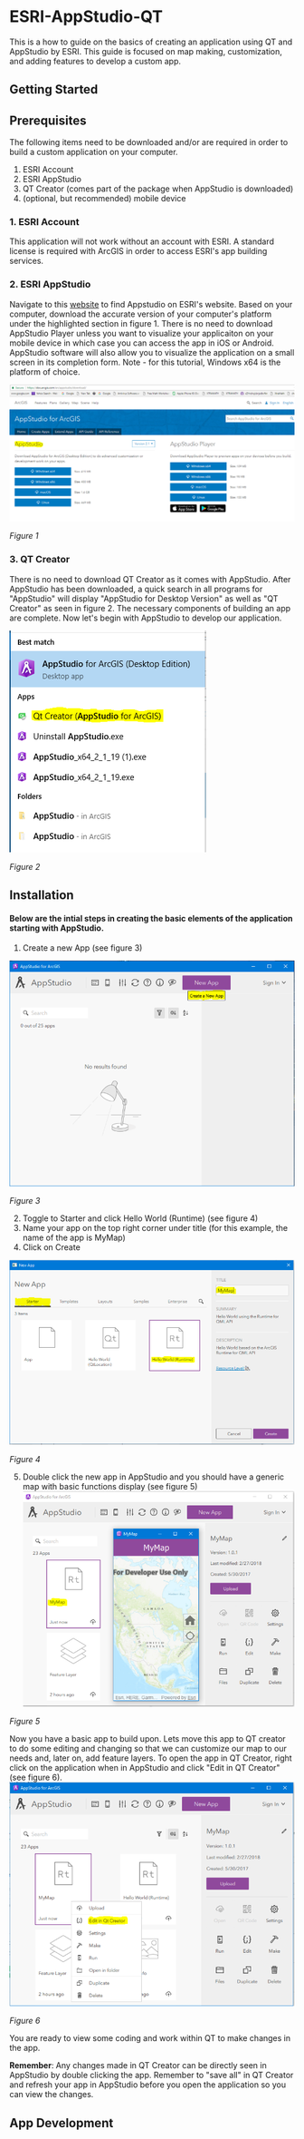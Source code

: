 # ESRI-AppStudio-QT
This is a how to guide on the basics of creating an application using QT and AppStudio by ESRI. This guide is focused on map making, customization, and adding features to develop a custom app.  
## Getting Started
## Prerequisites
The following items need to be downloaded and/or are required in order to build a custom application on your computer.
1. ESRI Account
2. ESRI AppStudio
3. QT Creator (comes part of the package when AppStudio is downloaded)
4. (optional, but recommended) mobile device

### 1. ESRI Account
This application will not work without an account with ESRI. A standard license is required with ArcGIS in order to access ESRI's app building services.

### 2. ESRI AppStudio
Navigate to this [website](https://doc.arcgis.com/en/appstudio/download/) to find Appstudio on ESRI's website. Based on your computer, download the accurate version of your computer's platform under the highlighted section in figure 1. There is no need to download AppStudio Player unless you want to visualize your applicaiton on your mobile device in which case you can access the app in iOS or Android. AppStudio software will also allow you to visualize the application on a small screen in its completion form. Note - for this tutorial, Windows x64 is the platform of choice. 

![Download Site for AppStudio](esriapp.PNG)

*Figure 1*

### 3. QT Creator
There is no need to download QT Creator as it comes with AppStudio. After AppStudio has been downloaded, a quick search in all programs for "AppStudio" will display "AppStudio for Desktop Version" as well as "QT Creator" as seen in figure 2. The necessary components of building an app are complete. Now let's begin with AppStudio to develop our application. 

![QT Creator](esriapp2.PNG)

*Figure 2*

## Installation
#### Below are the intial steps in creating the basic elements of the application starting with AppStudio. 
1. Create a new App (see figure 3)

![NewApp](esriapp3.PNG)

*Figure 3*

2. Toggle to Starter and click Hello World (Runtime) (see figure 4)
3. Name your app on the top right corner under title (for this example, the name of the app is MyMap)
4. Click on Create

![Create](esriapp4.PNG)

*Figure 4*

5. Double click the new app in AppStudio and you should have a generic map with basic functions display (see figure 5)
![MyMap](esriapp5.PNG)

*Figure 5*

Now you have a basic app to build upon. Lets move this app to QT creator to do some editing and changing so that we can customize our map to our needs and, later on, add feature layers.
To open the app in QT Creator, right click on the application when in AppStudio and click "Edit in QT Creator" (see figure 6).
![QTCreator](esriapp6.PNG)

*Figure 6*

You are ready to view some coding and work within QT to make changes in the app.

**Remember**: Any changes made in QT Creator can be directly seen in AppStudio by double clicking the app. Remember to "save all" in QT Creator and refresh your app in AppStudio before you open the application so you can view the changes. 

## App Development
